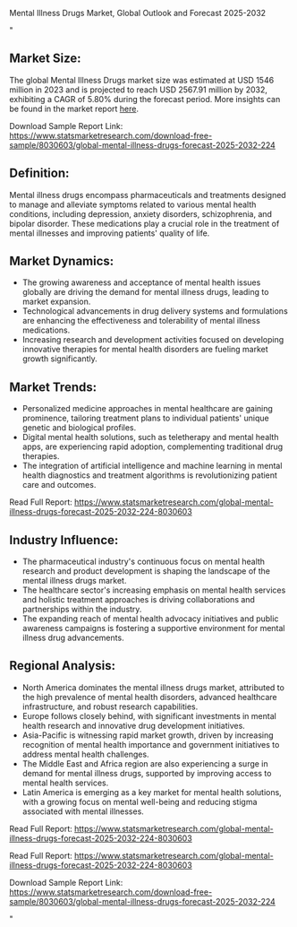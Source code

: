 Mental Illness Drugs Market, Global Outlook and Forecast 2025-2032

"<html>
<body>

<h2>Market Size:</h2>
<p>The global Mental Illness Drugs market size was estimated at USD 1546 million in 2023 and is projected to reach USD 2567.91 million by 2032, exhibiting a CAGR of 5.80% during the forecast period. More insights can be found in the market report <a href='https://www.statsmarketresearch.com/global-mental-illness-drugs-forecast-2025-2032-224-8030603'>here</a>.</p>
<p>Download Sample Report Link: <a href='https://www.statsmarketresearch.com/download-free-sample/8030603/global-mental-illness-drugs-forecast-2025-2032-224'>https://www.statsmarketresearch.com/download-free-sample/8030603/global-mental-illness-drugs-forecast-2025-2032-224</a></p>

<h2>Definition:</h2>
<p>Mental illness drugs encompass pharmaceuticals and treatments designed to manage and alleviate symptoms related to various mental health conditions, including depression, anxiety disorders, schizophrenia, and bipolar disorder. These medications play a crucial role in the treatment of mental illnesses and improving patients' quality of life.</p>

<h2>Market Dynamics:</h2>
<ul>
  <li>The growing awareness and acceptance of mental health issues globally are driving the demand for mental illness drugs, leading to market expansion.</li>
  <li>Technological advancements in drug delivery systems and formulations are enhancing the effectiveness and tolerability of mental illness medications.</li>
  <li>Increasing research and development activities focused on developing innovative therapies for mental health disorders are fueling market growth significantly.</li>
</ul>

<h2>Market Trends:</h2>
<ul>
  <li>Personalized medicine approaches in mental healthcare are gaining prominence, tailoring treatment plans to individual patients' unique genetic and biological profiles.</li>
  <li>Digital mental health solutions, such as teletherapy and mental health apps, are experiencing rapid adoption, complementing traditional drug therapies.</li>
  <li>The integration of artificial intelligence and machine learning in mental health diagnostics and treatment algorithms is revolutionizing patient care and outcomes.</li>
</ul>
<p>Read Full Report: <a href='https://www.statsmarketresearch.com/global-mental-illness-drugs-forecast-2025-2032-224-8030603'>https://www.statsmarketresearch.com/global-mental-illness-drugs-forecast-2025-2032-224-8030603</a></p>

<h2>Industry Influence:</h2>
<ul>
  <li>The pharmaceutical industry's continuous focus on mental health research and product development is shaping the landscape of the mental illness drugs market.</li>
  <li>The healthcare sector's increasing emphasis on mental health services and holistic treatment approaches is driving collaborations and partnerships within the industry.</li>
  <li>The expanding reach of mental health advocacy initiatives and public awareness campaigns is fostering a supportive environment for mental illness drug advancements.</li>
</ul>

<h2>Regional Analysis:</h2>
<ul>
  <li>North America dominates the mental illness drugs market, attributed to the high prevalence of mental health disorders, advanced healthcare infrastructure, and robust research capabilities.</li>
  <li>Europe follows closely behind, with significant investments in mental health research and innovative drug development initiatives.</li>
  <li>Asia-Pacific is witnessing rapid market growth, driven by increasing recognition of mental health importance and government initiatives to address mental health challenges.</li>
  <li>The Middle East and Africa region are also experiencing a surge in demand for mental illness drugs, supported by improving access to mental health services.</li>
  <li>Latin America is emerging as a key market for mental health solutions, with a growing focus on mental well-being and reducing stigma associated with mental illnesses.</li>
</ul>
<p>Read Full Report: <a href='https://www.statsmarketresearch.com/global-mental-illness-drugs-forecast-2025-2032-224-8030603'>https://www.statsmarketresearch.com/global-mental-illness-drugs-forecast-2025-2032-224-8030603</a></p>

<p>Read Full Report: <a href='https://www.statsmarketresearch.com/global-mental-illness-drugs-forecast-2025-2032-224-8030603'>https://www.statsmarketresearch.com/global-mental-illness-drugs-forecast-2025-2032-224-8030603</a></p>
<p>Download Sample Report Link: <a href='https://www.statsmarketresearch.com/download-free-sample/8030603/global-mental-illness-drugs-forecast-2025-2032-224'>https://www.statsmarketresearch.com/download-free-sample/8030603/global-mental-illness-drugs-forecast-2025-2032-224</a></p>

</body>
</html>"
